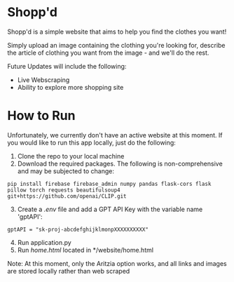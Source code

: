 # Shopp'd
Shopp'd is a simple website that aims to help you find the clothes you want! 

Simply upload an image containing the clothing you're looking for, describe the article of clothing you want from the image - and we'll do the rest.

Future Updates will include the following:
- Live Webscraping
- Ability to explore more shopping site


# How to Run
Unfortunately, we currently don't have an active website at this moment.
If you would like to run this app locally, just do the following:

1. Clone the repo to your local machine
2. Download the required packages. The following is non-comprehensive and may be subjected to change:

```
pip install firebase firebase_admin numpy pandas flask-cors flask pillow torch requests beautifulsoup4 git+https://github.com/openai/CLIP.git
```
3. Create a *.env* file and add a GPT API Key with the variable name 'gptAPI':

``` 
gptAPI = "sk-proj-abcdefghijklmonpXXXXXXXXXX"
```
4. Run application.py
5. Run *home.html* located in */website/home.html

Note: At this moment, only the Aritzia option works, and all links and images are stored locally rather than web scraped 


